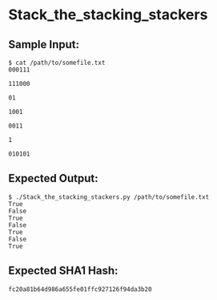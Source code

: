 # Stack_the_stacking_stackers

## Sample Input:

```
$ cat /path/to/somefile.txt
000111

111000

01

1001

0011

1

010101
```
## Expected Output:

```
$ ./Stack_the_stacking_stackers.py /path/to/somefile.txt
True
False
True
False
True
False
True
```
## Expected SHA1 Hash:

```
fc20a81b64d986a655fe01ffc927126f94da3b20
```
